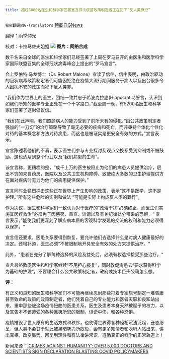 ```yaml
---
title: 超过5000名医生和科学家签署宣言抨击疫苗政策制定者正在犯下“反人类罪行”
---
```

`秘密翻譯組G-Translators` [轉載自GNews](https://gnews.org/zh-hans/1566281/)

翻译：雨季仰光

校对：卡拉马佐夫姐姐
![](https://assets.gnews.org/wp-content/uploads/2021/10/20211001-超过5000名医生和科学家签署宣言抨击疫苗政策制定者正在犯下反人类罪行.png)
**图片：网络合成**

数千名来自全球的医生和科学家们已经签署了上周在罗马召开的由医生和医学科学家国际联盟召集的全球冠状病毒峰会上提出的“罗马宣言”。

会上罗伯特·马龙博士（Dr. Robert Malone）宣读了信件，信中表明，由政治驱动的冠状病毒政策制定者们可能因拒绝在疫情大流行期间服务于病人以及出台很多令人困扰不安的政策而犯下反人类罪。

“我们作为世界上的医生，团结一致并忠于希波克拉底(Hippocratic)誓言，认识到如我们所知的医学专业正处在一个十字路口，”截至周一晚，有5200名医生和科学家们签署了这封倡议信。

“我们在此声明，我们照顾病人的能力受到了前所未有的侵犯，”由公共政策制定者强加的“一刀切”的治疗策略导致了毫无必要的疾病和死亡，而非秉持个体化个性化对待的基本概念和方法对待病患，而这也是被证实是更安全有效的方式，”宣言表示。

宣言陈述着他们的不满，表示医生们参与专业探讨及观点交换都受到抑制或不被鼓励，这也危及到整个行业以及“我们病患的生命”。

该宣言称，更糟糕的是，“成千上万的医生被阻止为他们的病患人员提供治疗，层出不穷的来自药房，医院以及公共卫生机构障碍，致使绝大多数的卫生护理提供方在面对疾病时无力为他们的病患提供保护。”

宣言同时业猛烈抨击这些正在世界上产生影响的政策，表示“这不是医学，这不是护理。”所有这些危险的实例和做法 “可能是实际上构成反人类的罪行”。

作为决议，医生和科学家们一致认为对于医疗的“政治干扰”必须终止，而医生们实施其医疗救治“必须免于因惩罚，审查，诽谤以及有关纪律处分带来的恐惧，“ 宣言表示，”能使我们更深刻了解疾病本质的客观科学发现的交流的权利和能力必须得以保护。“

宣言信还要求，医患关系要得到恢复，要允许他们去选择什么是对病人健康最好的决定。还增补道，医生必须“不被限制地开具安全有效的处方来提供治疗。“

此外，“患者在充分了解每种选择的风险及益处后，必须有权选择接受那些治疗。“

宣言最终敦促医生和科学家继续“不用担心报复“，同时敦促病患去”要求获得科学为基础的护理“，不要理会什么公共政策制定者，政府或技术巨头公司怎么想。

**评：**

有正义和良知的医生和科学家们不可能再继续忍耐那些打着专家旗号制定一堆昏庸甚至致命的政策的政策制定者，他们凭着自己的专业能力和医者天职和良知站出来，重申那些被这场疫情扭曲的医患关系，医生及患者本身天然被赋予的权力，以及宣告本不该遭受的各种匪夷所思的限制，诽谤中伤，和各种恐惧。

疫情摧毁了世人原有的生活方式和秩序，也使得世界得各种怪相沉渣泛起，丑态纷呈，但人类不会甘于就此被黑暗势力所奴役，会有更多知情者和吹哨人站出来，讲出真相，改变局势，回复到理性和有法律讲常识，遵循真正的科学的正常轨道上！

新闻来源：[‘CRIMES AGAINST HUMANITY’: OVER 5,000 DOCTORS AND SCIENTISTS SIGN DECLARATION BLASTING COVID POLICYMAKERS](https://rsbnetwork.com/news/crimes-against-humanity-over-5000-doctors-and-scientists-sign-declaration-blasting-covid-policymakers/)
